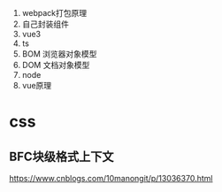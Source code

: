 1. webpack打包原理
2. 自己封装组件
3. vue3
4. ts
5. BOM 浏览器对象模型
6. DOM 文档对象模型
7. node
8. vue原理

# css
## BFC块级格式上下文
https://www.cnblogs.com/10manongit/p/13036370.html
## 